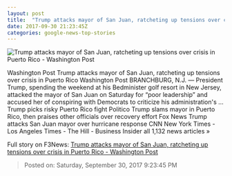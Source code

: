 ```yaml
---
layout: post
title:  "Trump attacks mayor of San Juan, ratcheting up tensions over crisis in Puerto Rico - Washington Post"
date: 2017-09-30 21:23:45Z
categories: google-news-top-stories
---
```


![Trump attacks mayor of San Juan, ratcheting up tensions over crisis in Puerto Rico - Washington Post](https://img.washingtonpost.com/rf/image_1484w/2010-2019/WashingtonPost/2017/09/30/Others/Images/2017-09-29/SanJuanMayor1.JPG?t=20170517)

Washington Post Trump attacks mayor of San Juan, ratcheting up tensions over crisis in Puerto Rico Washington Post BRANCHBURG, N.J. — President Trump, spending the weekend at his Bedminister golf resort in New Jersey, attacked the mayor of San Juan on Saturday for “poor leadership” and accused her of conspiring with Democrats to criticize his administration's ... Trump picks risky Puerto Rico fight Politico Trump slams mayor in Puerto Rico, then praises other officials over recovery effort Fox News Trump attacks San Juan mayor over hurricane response CNN New York Times - Los Angeles Times - The Hill - Business Insider all 1,132 news articles »


Full story on F3News: [Trump attacks mayor of San Juan, ratcheting up tensions over crisis in Puerto Rico - Washington Post](http://www.f3nws.com/n/3FPZzD)

> Posted on: Saturday, September 30, 2017 9:23:45 PM

